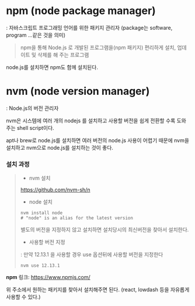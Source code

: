 # npm (node package manager)

: 자바스크립트 프로그래밍 언어를 위한 패키지 관리자 (package는 software, program ...같은 것을 의미)

>  npm을 통해 Node.js 로 개발된 프로그램을(npm 패키지) 편리하게 설치, 업데이트 및 삭제를 해 주는 프로그램

node.js를 설치하면 npm도 함께 설치된다.




# nvm (node version manager)

: Node.js의 버전 관리자

nvm은 시스템에 여러 개의 nodejs 를 설치하고 사용할 버전을 쉽게 전환할 수록 도와주는 shell script이다.

apt나 brew로 node.js를 설치하면 여러 버전의 node.js 사용이 어렵기 때문에 nvm을 설치하고 nvm으로 node.js를 설치하는 것이 좋다.




### 설치 과정

>- nvm 설치
>
>  https://github.com/nvm-sh/n
>
>- node 설치
>
>  ```shell
>  nvm install node 
>  # "node" is an alias for the latest version
>  ```
>
>  별도의 버전을 지정하지 않고 설치하면 설치당시의 최신버전을 찾아서 설치한다.
>
>  - 사용할 버전 지정
>
>  : 만약 12.13.1 을 사용할 경우 use 옵션뒤에 사용할 버전을 지정한다
>
>  ```shell
>  nvm use 12.13.1
>  ```
>



**npm** 링크: https://www.npmjs.com/

위 주소에서 원하는 패키지를 찾아서 설치해주면 된다. (react, lowdash 등을 자유롭게 사용할 수 있다.)

